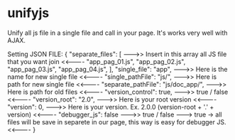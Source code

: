 # unifyjs
Unify all js file in a single file and call in your page. It's works very well with AJAX.


Setting JSON FILE:
{
    "separate_files": [ --->> Insert in this array all JS file that you want join <<----
        "app_pag_01.js",
        "app_pag_02.js",
        "app_pag_03.js",
        "app_pag_04.js",
    ],
    "single_file": "app",    --->> Here is the name for new single file <<----
    "single_pathFile": "js/",  --->> Here is path for new single file <<----
    "separate_pathFile": "js/doc_app/",  --->> Here is path for old files <<----
    "version_control": true, --->> true / false <<----
    "version_root": "2.0", --->> Here is your root version <<----
    "version": 0, --->> Here is your version. Ex. 2.0.0 (version-root + '.' + version) <<----
    "debugger_js": false --->> true / false ---> true -> all files will be save in separete in our page, this way is easy for debugger JS. <<----
}
